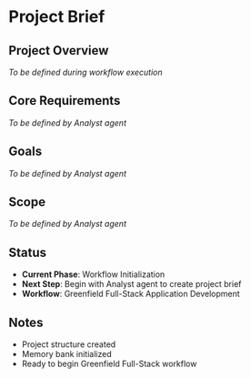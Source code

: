 # Project Brief

## Project Overview
*To be defined during workflow execution*

## Core Requirements
*To be defined by Analyst agent*

## Goals
*To be defined by Analyst agent*

## Scope
*To be defined by Analyst agent*

## Status
- **Current Phase**: Workflow Initialization
- **Next Step**: Begin with Analyst agent to create project brief
- **Workflow**: Greenfield Full-Stack Application Development

## Notes
- Project structure created
- Memory bank initialized
- Ready to begin Greenfield Full-Stack workflow
